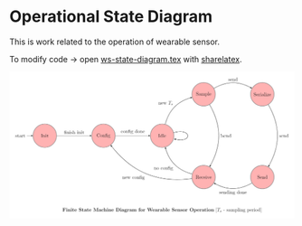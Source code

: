 # Operational State Diagram

This is work related to the operation of wearable sensor.

To modify code -> open [ws-state-diagram.tex](https://github.com/inovatink/ws-operation-automata/blob/master/ws-state-diagram.tex) with [sharelatex](https://www.sharelatex.com/).

![Alt text](https://github.com/inovatink/ws-operation-automata/blob/master/ws-state-diagram.png?raw=true "State Machine Diagram")
